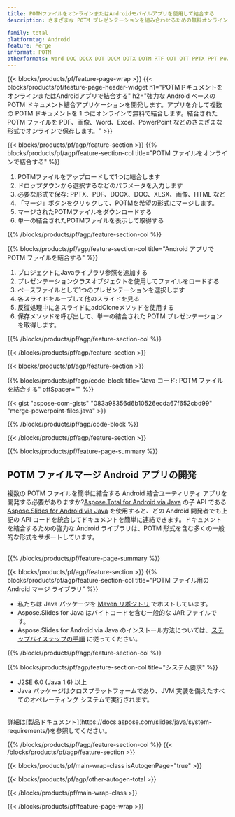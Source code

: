 ```yaml
---
title: POTMファイルをオンラインまたはAndroidモバイルアプリを使用して結合する
description: さまざまな POTM プレゼンテーションを組み合わせるための無料オンライン アプリ。POTM プレゼンテーションを任意の形式にマージするための Android マージ ライブラリ Java コード。

family: total
platformtag: Android
feature: Merge
informat: POTM
otherformats: Word DOC DOCX DOT DOCM DOTX DOTM RTF ODT OTT PPTX PPT Powerpoint PPS PPSX PPSM POTM ODP OTP POT PPTM POTX PDF Excel XLS XLSX ODS TSV XLSB XLSM XLT XLTM XLTX
---
```

{{< blocks/products/pf/feature-page-wrap >}}
{{< blocks/products/pf/feature-page-header-widget h1="POTMドキュメントをオンラインまたはAndroidアプリで結合する" h2="強力な Android ベースの POTM ドキュメント結合アプリケーションを開発します。アプリを介して複数の POTM ドキュメントを 1 つにオンラインで無料で結合します。結合された POTM ファイルを PDF、画像、Word、Excel、PowerPoint などのさまざまな形式でオンラインで保存します。" >}}


{{< blocks/products/pf/agp/feature-section >}}
{{% blocks/products/pf/agp/feature-section-col title="POTM ファイルをオンラインで結合する" %}}

1. POTMファイルをアップロードして1つに結合します
1. ドロップダウンから選択するなどのパラメータを入力します
1. 必要な形式で保存: PPTX、PDF、DOCX、DOC、XLSX、画像、HTML など
1. 「マージ」ボタンをクリックして、POTMを希望の形式にマージします。
1. マージされたPOTMファイルをダウンロードする
1. 単一の結合されたPOTMファイルを表示して取得する

{{% /blocks/products/pf/agp/feature-section-col %}}

{{% blocks/products/pf/agp/feature-section-col title="Android アプリで POTM ファイルを結合する" %}}

1. プロジェクトにJavaライブラリ参照を追加する
1. プレゼンテーションクラスオブジェクトを使用してファイルをロードする
1. ベースファイルとして1つのプレゼンテーションを選択します
1. 各スライドをループして他のスライドを見る
1. 反復処理中に各スライドにaddCloneメソッドを使用する
1. 保存メソッドを呼び出して、単一の結合された POTM プレゼンテーションを取得します。

{{% /blocks/products/pf/agp/feature-section-col %}}

{{< /blocks/products/pf/agp/feature-section >}}

{{< blocks/products/pf/agp/feature-section >}}

{{% blocks/products/pf/agp/code-block title="Java コード: POTM ファイルを結合する" offSpacer="" %}}

{{< gist "aspose-com-gists" "083a98356d6b10526ecda67f652cbd99" "merge-powerpoint-files.java" >}}

{{% /blocks/products/pf/agp/code-block %}}

{{< /blocks/products/pf/agp/feature-section >}}

{{% blocks/products/pf/feature-page-summary %}}

<h2>POTM ファイルマージ Android アプリの開発</h2>

複数の POTM ファイルを簡単に結合する Android 結合ユーティリティ アプリを開発する必要がありますか?[Aspose.Total for Android via Java](https://products.aspose.com/total/ja/android-java/) の子 API である [Aspose.Slides for Android via Java](https://products.aspose.com/slides/ja/android-java/) を使用すると、どの Android 開発者でも上記の API コードを統合してドキュメントを簡単に連結できます。ドキュメントを結合するための強力な Android ライブラリは、POTM 形式を含む多くの一般的な形式をサポートしています。<br /><br />

{{% /blocks/products/pf/feature-page-summary %}}

{{< blocks/products/pf/agp/feature-section >}}
{{% blocks/products/pf/agp/feature-section-col title="POTM ファイル用の Android マージ ライブラリ" %}}

- 私たちは Java パッケージを [Maven リポジトリ](https://releases.aspose.com/java/repo/com/aspose/aspose-slides/) でホストしています。
- Aspose.Slides for Java はバイトコードを含む一般的な JAR ファイルです。
- Aspose.Slides for Android via Java のインストール方法については、[ステップバイステップの手順](https://docs.aspose.com/slides/java/installation/#install-aspose-slides-for-java-from-maven-repository) に従ってください。

{{% /blocks/products/pf/agp/feature-section-col %}}

{{% blocks/products/pf/agp/feature-section-col title="システム要求" %}}

- J2SE 6.0 (Java 1.6) 以上
- Java パッケージはクロスプラットフォームであり、JVM 実装を備えたすべてのオペレーティング システムで実行されます。

<br />
詳細は[製品ドキュメント](https://docs.aspose.com/slides/java/system-requirements/)を参照してください。

{{% /blocks/products/pf/agp/feature-section-col %}}
{{< /blocks/products/pf/agp/feature-section >}}

{{< blocks/products/pf/main-wrap-class isAutogenPage="true" >}}

{{< blocks/products/pf/agp/other-autogen-total >}}

{{< /blocks/products/pf/main-wrap-class >}}

{{< /blocks/products/pf/feature-page-wrap >}}
